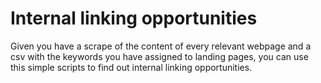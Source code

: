 <h1> Internal linking opportunities</h1>
<p> Given you have a scrape of the content of every relevant webpage and a csv with the keywords you have assigned to landing pages, you can use this simple scripts to find out internal linking opportunities.</p>
